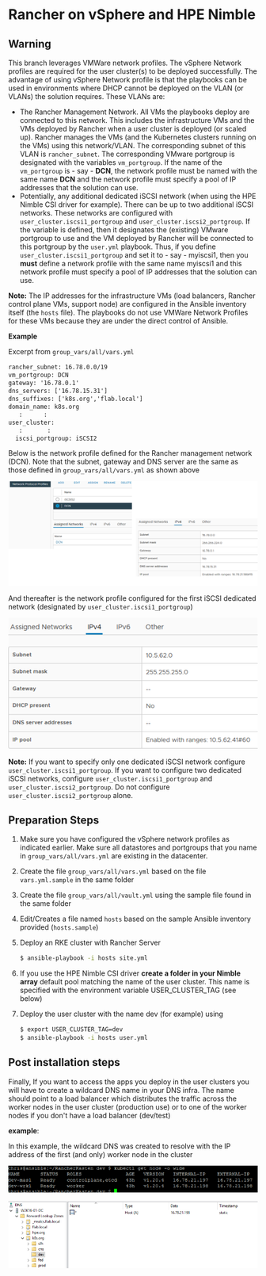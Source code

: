 # Rancher on vSphere and HPE Nimble

## Warning

This branch leverages VMWare network profiles. The vSphere Network profiles are required for the user cluster(s) to be deployed successfully. The advantage of using vSphere Network profile is that the playbooks can be used in environments where DHCP cannot be deployed on the VLAN (or VLANs) the solution requires. These VLANs are:

- The Rancher Management Network. All VMs the playbooks deploy are connected to this network. This includes the infrastructure VMs and the VMs deployed by Rancher when a user cluster is deployed (or scaled up). Rancher manages the VMs (and the Kubernetes clusters running on the VMs) using this network/VLAN. The corresponding subnet of this VLAN is `rancher_subnet`. The corresponding VMware portgroup is designated with the variables `vm_portgroup`. If the name of the `vm_portgroup` is - say - **DCN**, the network profile must be named with the same name **DCN** and the network profile must specify a pool of IP addresses that the solution can use.
- Potentially, any additional dedicated iSCSI network (when using the HPE Nimble CSI driver for example). There can be up to two additional iSCSI networks. These networks are configured with `user_cluster.iscsi1_portgroup` and `user_cluster.iscsi2_portgroup`. If the variable is defined, then it designates the (existing) VMware portgroup to use and the VM deployed by Rancher will be connected to this portgroup by the `user.yml` playbook. Thus, if you define `user_cluster.iscsi1_portgroup` and set it to - say - myiscsi1, then you **must** define a network profile with the same name myiscsi1 and this network profile must specify a pool of IP addresses that the solution can use.

**Note:** The IP addresses for the infrastructure VMs (load balancers, Rancher control plane VMs, support node) are configured in the Ansible inventory itself (the `hosts` file). The playbooks do not use VMWare Network Profiles for these VMs because they are under the direct control of Ansible. 

**Example**

Excerpt from `group_vars/all/vars.yml`

```
rancher_subnet: 16.78.0.0/19
vm_portgroup: DCN
gateway: '16.78.0.1'
dns_servers: ['16.78.15.31']
dns_suffixes: ['k8s.org','flab.local']
domain_name: k8s.org
   :      :
user_cluster:
   :       :
  iscsi_portgroup: iSCSI2

```



Below is the network profile defined for the Rancher management network (DCN). Note that the subnet, gateway and DNS server are the same as those defined in `group_vars/all/vars.yml` as shown above

![image-20210324150045631](pics/network-profile1.png)

And thereafter is the network profile configured for the first iSCSI dedicated network (designated by `user_cluster.iscsi1_portgroup`) 

![image-20210324150810200](pics/network-profile2.png)

**Note:** If you want to specify only one dedicated iSCSI network configure `user_cluster.iscsi1_portgroup`. If you want to configure two dedicated iSCSI networks, configure `user_cluster.iscsi1_portgroup` and `user_cluster.iscsi2_portgroup`.  Do not configure `user_cluster.iscsi2_portgroup` alone.

## Preparation Steps

1.  Make sure you have configured the vSphere network profiles as indicated earlier. Make sure all datastores and portgroups that you name in `group_vars/all/vars.yml` are existing in the datacenter.

2. Create the file `group_vars/all/vars.yml` based on the file `vars.yml.sample` in the same folder

3. Create the file `group_vars/all/vault.yml` using the sample file found in the same folder

4. Edit/Creates a file named `hosts` based on the sample Ansible inventory provided (`hosts.sample`)

5. Deploy an RKE cluster with Rancher Server

   ```bash
   $ ansible-playbook -i hosts site.yml
   ```

6. If you use the HPE Nimble CSI driver **create a folder in your Nimble array** default pool matching the name of the user cluster. This name is specified with the environment variable USER_CLUSTER_TAG (see below)

7. Deploy the user cluster with the name dev (for example) using

   ```bash
   $ export USER_CLUSTER_TAG=dev
   $ ansible-playbook -i hosts user.yml
   ```

## Post installation steps

Finally, If you want to access the apps you deploy in the user clusters you will have to create a wildcard DNS name in your DNS infra. The name should point to a load balancer which distributes the traffic across the worker nodes in the user cluster (production use) or to one of the worker nodes if you don't have a load balancer (dev/test)

**example**:

In this example, the wildcard DNS was created to resolve with the IP address of the first (and only) worker node in the cluster

![image-20210324152041198](pics/widlcard-dns-worker-nodes)

![image-20210324151842532](pics/widlcard-dns)